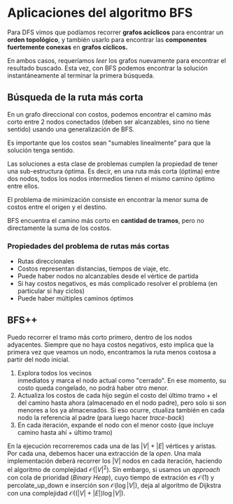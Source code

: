 # Aplicaciones del algoritmo BFS

Para DFS vimos que podíamos recorrer
**grafos acíclicos** para encontrar un
**orden topológico**, y también usarlo
para encontrar las **componentes
fuertemente conexas** en
**grafos cíclicos.**

En ambos casos, requeríamos _leer_
los grafos nuevamente para encontrar
el resultado buscado. Esta vez, con
BFS podemos encontrar la solución
instantáneamente al terminar la primera
búsqueda.

## Búsqueda de la ruta más corta

En un grafo direccional con costos,
podemos encontrar el camino más
corto entre 2 nodos conectados (deben
ser alcanzables, sino no tiene sentido)
usando una generalización de BFS.

Es importante que los costos sean
"sumables linealmente" para que
la solución tenga sentido.

Las soluciones a esta clase de
problemas cumplen la
propiedad de tener una sub-estructura
óptima. Es decir, en una ruta más corta
(óptima) entre dos nodos, todos los
nodos intermedios tienen el mismo camino óptimo entre ellos.

El problema de minimización consiste
en encontrar la menor suma de costos
entre el origen y el destino.

BFS encuentra el camino más corto en
**cantidad de tramos**, pero no
directamente la suma de los costos.

### Propiedades del problema de rutas más cortas

- Rutas direccionales
- Costos representan distancias,
  tiempos de viaje, etc.
- Puede haber nodos no alcanzables
  desde el vértice de partida
- Si hay costos negativos, es más
  complicado resolver el problema (en particular si hay ciclos)
- Puede haber múltiples caminos óptimos

## BFS++

Puedo recorrer el tramo más corto
primero, dentro de los nodos
adyacentes. Siempre que no haya
costos negativos, esto implica que la
primera vez que veamos un nodo,
encontramos la ruta menos costosa
a partir del nodo inicial.

1. Explora todos los vecinos  
   inmediatos y marca el nodo actual
   como "cerrado". En ese momento, su
   costo queda congelado, no podrá
   haber otro menor.
2. Actualiza los costos de cada hijo
   según el costo del último tramo +
   el del camino hasta ahora
   (almacenado en el nodo padre), pero solo si son menores a los ya
   almacenados.
   Si eso ocurre, ctualiza también en
   cada nodo la referencia al padre
   (para luego hacer _trace-back_)
3. En cada iteración, expande el nodo
   con el menor costo (que incluye
   camino hasta ahí + último tramo)

En la ejecución recorreremos cada una
de las $|V|+|E|$ vértices y aristas.
Por cada una, debemos hacer una
extracción de la _open_. Una mala
implementación deberá recorrer los |V|
nodos en cada iteración, haciendo el
algoritmo de complejidad $\mathcal{O}(|
V|^2)$. Sin embargo, si usamos un
_approach_ con cola de prioridad
(_Binary Heap_), cuyo tiempo de
extración es $\mathcal{O}
(1)$ y percolate_up_down e inserción son $\mathcal{O}
(\log |V|)$, deja al algoritmo de
Dijkstra con una complejidad
$\mathcal{O}
\left((|V|+|E|)\log |V|\right)$.
